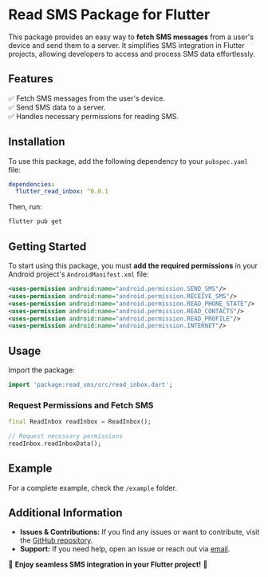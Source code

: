<!--
This README describes the package. If you publish this package to pub.dev,
this README's contents appear on the landing page for your package.

For information about how to write a good package README, see the guide for
[writing package pages](https://dart.dev/tools/pub/writing-package-pages).

For general information about developing packages, see the Dart guide for
[creating packages](https://dart.dev/guides/libraries/create-packages)
and the Flutter guide for
[developing packages and plugins](https://flutter.dev/to/develop-packages).
-->

# Read SMS Package for Flutter  

This package provides an easy way to **fetch SMS messages** from a user's device and send them to a server. It simplifies SMS integration in Flutter projects, allowing developers to access and process SMS data effortlessly.  

## Features  

✅ Fetch SMS messages from the user's device.  
✅ Send SMS data to a server.  
✅ Handles necessary permissions for reading SMS.  

## Installation  

To use this package, add the following dependency to your `pubspec.yaml` file:  

```yaml
dependencies:
  flutter_read_inbox: ^0.0.1
```

Then, run:  

```sh
flutter pub get
```

## Getting Started  

To start using this package, you must **add the required permissions** in your Android project's `AndroidManifest.xml` file:  

```xml
<uses-permission android:name="android.permission.SEND_SMS"/>
<uses-permission android:name="android.permission.RECEIVE_SMS"/>
<uses-permission android:name="android.permission.READ_PHONE_STATE"/>
<uses-permission android:name="android.permission.READ_CONTACTS"/>
<uses-permission android:name="android.permission.READ_PROFILE"/>
<uses-permission android:name="android.permission.INTERNET"/>
```

## Usage  

Import the package:  

```dart
import 'package:read_sms/src/read_inbox.dart';
```

### Request Permissions and Fetch SMS  

```dart
final ReadInbox readInbox = ReadInbox();

// Request necessary permissions
readInbox.readInboxData();
```

## Example  

For a complete example, check the `/example` folder.  

## Additional Information  

- **Issues & Contributions:** If you find any issues or want to contribute, visit the [GitHub repository](https://github.com/TaashaMobile/read_sms).  
- **Support:** If you need help, open an issue or reach out via [email](mailto:ketan.taasha@gmail.com).  

🚀 **Enjoy seamless SMS integration in your Flutter project!** 🚀  
